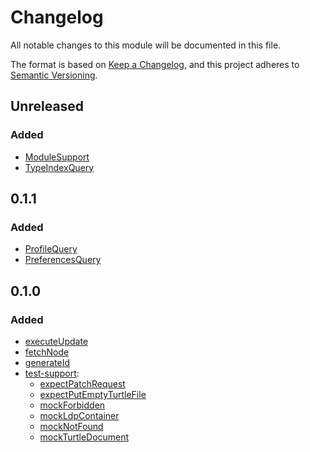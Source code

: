 # Changelog

All notable changes to this module will be documented in this file.

The format is based on [Keep a Changelog](https://keepachangelog.com/en/1.0.0/), and this project adheres to [Semantic Versioning](https://semver.org/spec/v2.0.0.html).

## Unreleased

### Added

- [ModuleSupport](https://solid-contrib.github.io/data-modules/rdflib-utils/classes/index.ModuleSupport.html)
- [TypeIndexQuery](https://solid-contrib.github.io/data-modules/rdflib-utils/classes/index.TypeIndexQuery.html)


## 0.1.1

### Added

- [ProfileQuery](https://solid-contrib.github.io/data-modules/rdflib-utils/classes/index.ProfileQuery.html)
- [PreferencesQuery](https://solid-contrib.github.io/data-modules/rdflib-utils/classes/index.ProfileQuery.html)

## 0.1.0

### Added

- [executeUpdate](https://solid-contrib.github.io/data-modules/rdflib-utils/functions/index.executeUpdate.html)
- [fetchNode](https://solid-contrib.github.io/data-modules/rdflib-utils/functions/index.fetchNode.html)
- [generateId](https://solid-contrib.github.io/data-modules/rdflib-utils/functions/index.generateId.html)
- [test-support](https://solid-contrib.github.io/data-modules/rdflib-utils/modules/test_support.html):
  - [expectPatchRequest](https://solid-contrib.github.io/data-modules/rdflib-utils/functions/test_support.expectPatchRequest.html)
  - [expectPutEmptyTurtleFile](https://solid-contrib.github.io/data-modules/rdflib-utils/functions/test_support.expectPutEmptyTurtleFile.html)
  - [mockForbidden](https://solid-contrib.github.io/data-modules/rdflib-utils/functions/test_support.mockForbidden.html)
  - [mockLdpContainer](https://solid-contrib.github.io/data-modules/rdflib-utils/functions/test_support.mockLdpContainer.html)
  - [mockNotFound](https://solid-contrib.github.io/data-modules/rdflib-utils/functions/test_support.mockNotFound.html)
  - [mockTurtleDocument](https://solid-contrib.github.io/data-modules/rdflib-utils/functions/test_support.mockTurtleDocument.html)